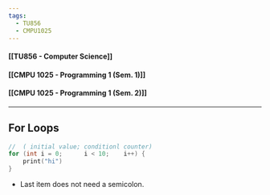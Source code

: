 ```yaml
---
tags:
  - TU856
  - CMPU1025
---
```

#### [[TU856 - Computer Science]]
#### [[CMPU 1025 - Programming 1 (Sem. 1)]]
#### [[CMPU 1025 - Programming 1 (Sem. 2)]]

---

## For Loops
``` c
//  ( initial value; conditionl counter)
for (int i = 0;      i < 10;    i++) {
	print("hi")
}
```
- Last item does not need a semicolon.

